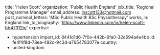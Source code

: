 title: 'Helen Scott'
organization: 'Public Health England'
job_title: 'Regional Programme Manager'
email_address: lnscott133@hotmail.com
post_nominal_letters: 'MSc Public Health BSc Physiotherapy'
works_in: England
link_to_biography: 'https://www.linkedin.com/in/helen-scott-bb47312b/'
expertise:
  - hypertension
import_id: 8441d1d6-7f0e-442b-9fa0-32e594a4e4bb
id: fe4f4f8d-78ea-492c-943d-a7654783077e
country:
  - united-kingdom
